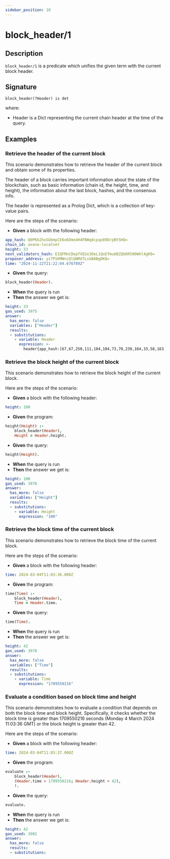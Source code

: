 ```yaml
---
sidebar_position: 10
---
```

[//]: # (This file is auto-generated. Please do not modify it yourself.)

# block_header/1

## Description

`block_header/1` is a predicate which unifies the given term with the current block header.

## Signature

```text
block_header(?Header) is det
```

where:

- Header is a Dict representing the current chain header at the time of the query.

## Examples

### Retrieve the header of the current block

This scenario demonstrates how to retrieve the header of the current block and obtain some of its properties.

The header of a block carries important information about the state of the blockchain, such as basic information (chain id, the height,
time, and height), the information about the last block, hashes, and the consensus info.

The header is represented as a Prolog Dict, which is a collection of key-value pairs.

Here are the steps of the scenario:

- **Given** a block with the following header:

```  yaml
app_hash: Q0P6b2hoSUbmpCE6o6Dme4H4FBWqdcpqo89DrpBYSHQ=
chain_id: axone-localnet
height: 33
next_validators_hash: EIQFMnCDepfXD2e3OeL1QoEfmu6BZQbKR500Wkl4gK0=
proposer_address: yz7PSKMWniQlQWMd7LskBABgDKQ=
time: "2024-11-22T21:22:04.676789Z"
```

- **Given** the query:

```  prolog
block_header(Header).
```

- **When** the query is run
- **Then** the answer we get is:

```  yaml
height: 33
gas_used: 3975
answer:
  has_more: false
  variables: ["Header"]
  results:
  - substitutions:
    - variable: Header
      expression: >-
        header{app_hash:[67,67,250,111,104,104,73,70,230,164,33,58,163,160,230,123,129,248,20,21,170,117,202,106,163,207,67,174,144,88,72,116],chain_id:'axone-localnet',consensus_hash:[],data_hash:[],evidence_hash:[],height:33,last_block_id:block_id{hash:[],part_set_header:part_set_header{hash:[],total:0}},last_commit_hash:[],last_results_hash:[],next_validators_hash:[16,132,5,50,112,131,122,151,215,15,103,183,57,226,245,66,129,31,154,238,129,101,6,202,71,157,52,90,73,120,128,173],proposer_address:[203,62,207,72,163,22,158,36,37,65,99,29,236,187,36,4,0,96,12,164],time:1732310524,validators_hash:[],version:consensus{app:0,block:0}}
```

### Retrieve the block height of the current block

This scenario demonstrates how to retrieve the block height of the current block.

Here are the steps of the scenario:

- **Given** a block with the following header:

```  yaml
height: 100
```

- **Given** the program:

```  prolog
height(Height) :-
    block_header(Header),
    Height = Header.height.
```

- **Given** the query:

```  prolog
height(Height).
```

- **When** the query is run
- **Then** the answer we get is:

```  yaml
height: 100
gas_used: 3978
answer:
  has_more: false
  variables: ["Height"]
  results:
  - substitutions:
    - variable: Height
      expression: "100"
```

### Retrieve the block time of the current block

This scenario demonstrates how to retrieve the block time of the current block.

Here are the steps of the scenario:

- **Given** a block with the following header:

```  yaml
time: 2024-03-04T11:03:36.000Z
```

- **Given** the program:

```  prolog
time(Time) :-
    block_header(Header),
    Time = Header.time.
```

- **Given** the query:

```  prolog
time(Time).
```

- **When** the query is run
- **Then** the answer we get is:

```  yaml
height: 42
gas_used: 3978
answer:
  has_more: false
  variables: ["Time"]
  results:
  - substitutions:
    - variable: Time
      expression: "1709550216"
```

### Evaluate a condition based on block time and height

This scenario demonstrates how to evaluate a condition that depends on both the block time and block height.
Specifically, it checks whether the block time is greater than 1709550216 seconds (Monday 4 March 2024 11:03:36 GMT)
or the block height is greater than 42.

Here are the steps of the scenario:

- **Given** a block with the following header:

```  yaml
time: 2024-03-04T11:03:37.000Z
```

- **Given** the program:

```  prolog
evaluate :-
    block_header(Header),
    (Header.time > 1709550216; Header.height > 42),
    !.
```

- **Given** the query:

```  prolog
evaluate.
```

- **When** the query is run
- **Then** the answer we get is:

```  yaml
height: 42
gas_used: 3981
answer:
  has_more: false
  results:
  - substitutions:
```
